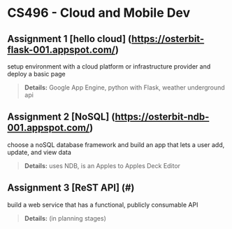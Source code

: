 # CS496 - Cloud and Mobile Dev

Assignment 1 [hello cloud] (https://osterbit-flask-001.appspot.com/)
---
setup environment with a cloud platform or infrastructure provider and deploy a basic page
> **Details:** Google App Engine, python with Flask, weather underground api

Assignment 2 [NoSQL] (https://osterbit-ndb-001.appspot.com/)
---
choose a noSQL database framework and build an app that lets a user add, update, and view data
> **Details:** uses NDB, is an Apples to Apples Deck Editor

Assignment 3 [ReST API] (#)
---
build a web service that has a functional, publicly consumable API
> **Details:** (in planning stages)
